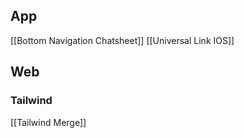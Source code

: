 ## App
[[Bottom Navigation Chatsheet]]
[[Universal Link IOS]]

## Web
### Tailwind
[[Tailwind Merge]]